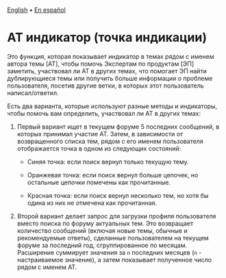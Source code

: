 [English](op_indicator.md) • [En español](op_indicator.es.md) 

# АТ индикатор (точка индикации)
Это функция, которая показывает индикатор в темах рядом с именем автора темы [АТ], чтобы помочь Экспертам по продуктам [ЭП] заметить, участвовал ли АТ в других темах, что помогает ЭП найти дублирующиеся темы или получить больше информации о проблеме пользователя, посетив другие ветки, в которых этот пользователь написал/ответил.




Есть два варианта, которые используют разные методы и индикаторы, чтобы помочь вам определить, участвовал ли АТ в других темах:


1. Первый вариант ищет в текущем форуме 5 последних сообщений, в которых принимал участие АТ. Затем, в зависимости от возвращенного списка тем, рядом с его именем пользователя отображается точка в одном из следующих состояний:


    * Синяя точка: если поиск вернул только текущую тему.
    * Оранжевая точка: если поиск вернул больше цепочек, но остальные цепочки помечены как прочитанные.

    * Красная точка: если поиск вернул несколько тем, но хотя бы одина из них не отмечена как прочитанная.

2. Второй вариант делает запрос для загрузки профиля пользователя вместо поиска по форуму актуальных тем. Это возвращает количество сообщений (включая новые темы, обычные и рекомендуемые ответы), сделанные пользователем на текущем форуме за последний год, сгруппированное по месяцам. Расширение суммирует значения за `n` последних месяцев (`n` - настраиваемое значение), а затем показывает полученное число рядом с именем АТ.
